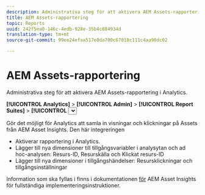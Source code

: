 ```yaml
---
description: Administrativa steg för att aktivera AEM Assets-rapportering i Analytics.
title: AEM Assets-rapportering
topic: Reports
uuid: 242f5ea0-146c-4edb-928e-35b4c084934d
translation-type: tm+mt
source-git-commit: 99ee24efaa517e8da700c67818c111c4aa90dc02

---
```



# AEM Assets-rapportering

Administrativa steg för att aktivera AEM Assets-rapportering i Analytics.

**[!UICONTROL Analytics]** > **[!UICONTROL Admin]** > **[!UICONTROL Report Suites]** > **[!UICONTROL <select report suite>]** > **[!UICONTROL Edit Settings]** > **[!UICONTROL AEM]** > **[!UICONTROL AEM Assets Reporting]**

Gör det möjligt för Analytics att samla in visningar och klickningar på Assets från AEM Asset Insights. Den här integreringen

* Aktiverar rapportering i Analytics.
* Lägger till nya dimensioner till tillgångsvariabler i analysytan och ad hoc-analysen: Resurs-ID, Resurskälla och Klickat resurs-ID
* Lägger till nya dimensioner i tillgångshändelser: Resursklickningar och tillgångsinställningar

Information som ska fyllas i finns i dokumentationen [för](https://docs.adobe.com/docs/en/aem/6-2/author/assets/managing-assets-touch-ui/asset-insights.html) AEM Asset Insights för fullständiga implementeringsinstruktioner.
